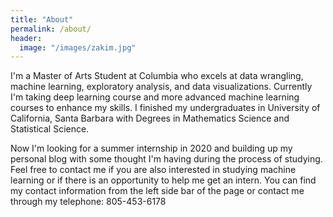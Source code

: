 ```yaml
---
title: "About"
permalink: /about/
header:
  image: "/images/zakim.jpg"
---
```


I'm a Master of Arts Student at Columbia who excels at data wrangling, machine learning, exploratory analysis, and data visualizations. Currently I'm taking deep learning course and more advanced machine learning courses to enhance my skills. I finished my undergraduates in University of California, Santa Barbara with Degrees in Mathematics Science and Statistical Science. 

Now I'm looking for a summer internship in 2020 and building up my personal blog with some thought I'm having during the process of studying. Feel free to contact me if you are also interested in studying machine learning or if there is an opportunity to help me get an intern. You can find my contact information from the left side bar of the page or contact me through my telephone: 805-453-6178